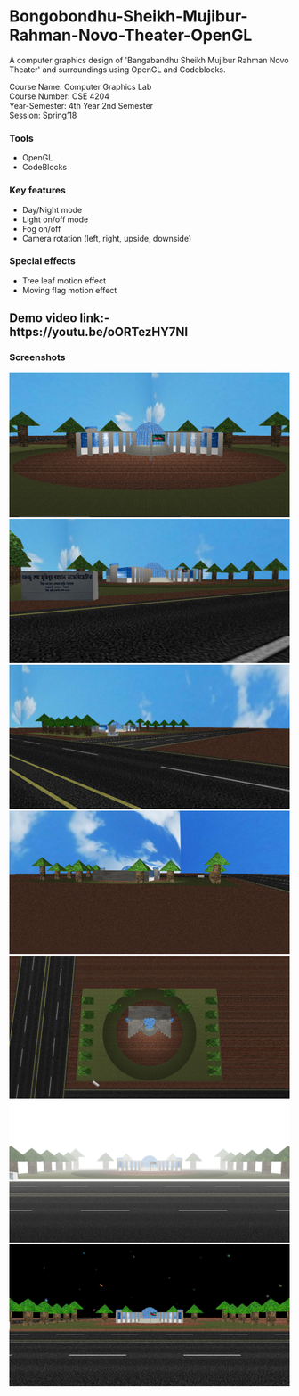 # Bongobondhu-Sheikh-Mujibur-Rahman-Novo-Theater-OpenGL
A computer graphics design of 'Bangabandhu Sheikh Mujibur Rahman Novo Theater' and surroundings using OpenGL and Codeblocks. <br>
<p>Course Name: Computer Graphics Lab<br>
Course Number: CSE 4204<br>
Year-Semester: 4th Year 2nd Semester<br>
Session: Spring’18<br>
</p>
<h3>Tools</h3>
<ul>
  <li>OpenGL</li>
  <li>CodeBlocks</li>
  </ul>
<h3>Key features</h3>
<ul>
  <li>Day/Night mode</li>
  <li>Light on/off mode</li>
  <li>Fog on/off</li>
  <li>Camera rotation (left, right, upside, downside)</li>
  </ul>
<h3>Special effects</h3>
<ul>
  <li>Tree leaf motion effect</li>
  <li>Moving flag motion effect</li>
  </ul>
  
  <h2>Demo video link:- https://youtu.be/oORTezHY7NI</h2>

<h3>Screenshots</h3>
<img src="https://github.com/arifur-rafid/Bongobondhu-Sheikh-Mujibur-Rahman-Novo-Theater-OpenGL/blob/master/images/1.png" ><br>
<img src="https://github.com/arifur-rafid/Bongobondhu-Sheikh-Mujibur-Rahman-Novo-Theater-OpenGL/blob/master/images/2.png" ><br>
<img src="https://github.com/arifur-rafid/Bongobondhu-Sheikh-Mujibur-Rahman-Novo-Theater-OpenGL/blob/master/images/3.png" ><br>
<img src="https://github.com/arifur-rafid/Bongobondhu-Sheikh-Mujibur-Rahman-Novo-Theater-OpenGL/blob/master/images/4.png" ><br>
<img src="https://github.com/arifur-rafid/Bongobondhu-Sheikh-Mujibur-Rahman-Novo-Theater-OpenGL/blob/master/images/5.png" ><br>
<img src="https://github.com/arifur-rafid/Bongobondhu-Sheikh-Mujibur-Rahman-Novo-Theater-OpenGL/blob/master/images/6.png" ><br>
<img src="https://github.com/arifur-rafid/Bongobondhu-Sheikh-Mujibur-Rahman-Novo-Theater-OpenGL/blob/master/images/7.png" ><br>
